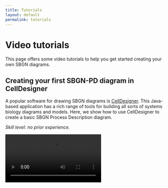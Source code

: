 ```yaml
---
title: Tutorials
layout: default
permalink: tutorials
---
```


# Video tutorials

This page offers some video tutorials to help you get started creating your own SBGN diagrams.


## Creating your first SBGN-PD diagram in CellDesigner
A popular software for drawing SBGN diagrams is [CellDesigner](https://www.celldesigner.org/). This Java-based application has a rich range of tools for building all sorts of systems biology diagrams and models. Here, we show how to use CellDesigner to create a basic SBGN Process Description diagram.

*Skill level: no prior experience.*

<video src="https://rupertoverall.net/videos/SBGN_PD_CellDesigner_1_Creating.mp4v" type="video/mp4" controls style="max-width:640px;">

